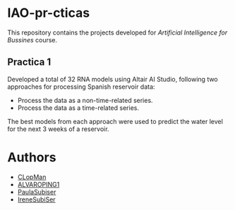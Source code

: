 # IAO-pr-cticas
This repository contains the projects developed for _Artificial Intelligence for Bussines_ course.

## Practica 1
Developed a total of 32 RNA models using Altair AI Studio, following two approaches for processing Spanish reservoir data:
- Process the data as a non-time-related series.
- Process the data as a time-related series.

The best models from each approach were used to predict the water level for the next 3 weeks of a reservoir.


# Authors
- [CLopMan](https://github.com/CLopMan)
- [ALVAROPING1](https://github.com/ALVAROPING1)
- [PaulaSubiser](https://github.com/PaulaSubiser)
- [IreneSubiSer](https://github.com/IreneSubiSer)
